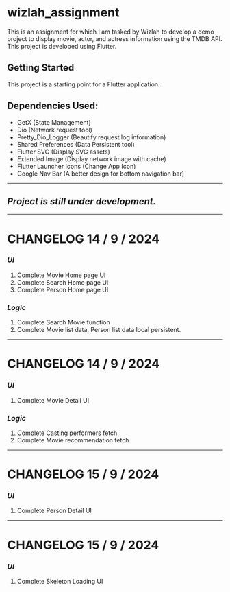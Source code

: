 # wizlah_assignment

This is an assignment for which I am tasked by Wizlah to develop a demo project to display movie,
actor, and actress information using the TMDB API.\
This project is developed using Flutter.

## Getting Started

This project is a starting point for a Flutter application.

## Dependencies Used:

- GetX (State Management)
- Dio (Network request tool)
- Pretty_Dio_Logger (Beautify request log information)
- Shared Preferences (Data Persistent tool)
- Flutter SVG (Display SVG assets)
- Extended Image (Display network image with cache)
- Flutter Launcher Icons (Change App Icon)
- Google Nav Bar (A better design for bottom navigation bar)

---
## *Project is still under development.*
---

# CHANGELOG 14 / 9 / 2024

### *UI*

1. Complete Movie Home page UI
2. Complete Search Home page UI
3. Complete Person Home page UI

### *Logic*

1. Complete Search Movie function
2. Complete Movie list data, Person list data local persistent.

---

# CHANGELOG 14 / 9 / 2024

### *UI*

1. Complete Movie Detail UI

### *Logic*

1. Complete Casting performers fetch.
2. Complete Movie recommendation fetch.

---

# CHANGELOG 15 / 9 / 2024

### *UI*

1. Complete Person Detail UI

---

# CHANGELOG 15 / 9 / 2024

### *UI*

1. Complete Skeleton Loading UI